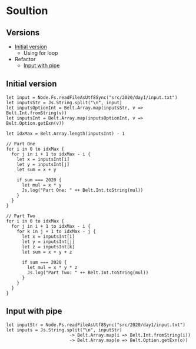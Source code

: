 # Soultion

## Versions

* [Initial version](#initial-version)
  * Using for loop
* Refactor
  * [Input with pipe](#input-with-pipe)
## Initial version

```reasonml
let input = Node.Fs.readFileAsUtf8Sync("src/2020/day1/input.txt")
let inputsStr = Js.String.split("\n", input)
let inputsOptionInt = Belt.Array.map(inputsStr, v => Belt.Int.fromString(v))
let inputsInt = Belt.Array.map(inputsOptionInt, v => Belt.Option.getExn(v))

let idxMax = Belt.Array.length(inputsInt) - 1

// Part One
for i in 0 to idxMax {
  for j in i + 1 to idxMax - i {
    let x = inputsInt[i]
    let y = inputsInt[j]
    let sum = x + y

    if sum === 2020 {
      let mul = x * y
      Js.log("Part One: " ++ Belt.Int.toString(mul))
    }
  }
}

// Part Two
for i in 0 to idxMax {
  for j in i + 1 to idxMax - i {
    for k in j + 1 to idxMax - j {
      let x = inputsInt[i]
      let y = inputsInt[j]
      let z = inputsInt[k]
      let sum = x + y + z

      if sum === 2020 {
        let mul = x * y * z
        Js.log("Part Two: " ++ Belt.Int.toString(mul))
      }
    }
  }
}

```

## Input with pipe

```reasonml
let inputStr = Node.Fs.readFileAsUtf8Sync("src/2020/day1/input.txt")
let inputs = Js.String.split("\n", inputStr)
                        -> Belt.Array.map(i => Belt.Int.fromString(i))
                        -> Belt.Array.map(o => Belt.Option.getExn(o))
```